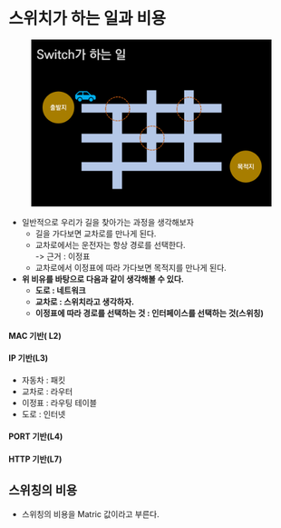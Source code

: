 # 스위치가 하는 일과 비용

<figure><img src="../../../.gitbook/assets/image (1) (1).png" alt=""><figcaption></figcaption></figure>

* 일반적으로 우리가 길을 찾아가는 과정을 생각해보자
  * 길을 가다보면 교차로를 만나게 된다.&#x20;
  * 교차로에서는 운전자는 항상 경로를 선택한다.\
    \-> 근거 : 이정표&#x20;
  * 교차로에서 이정표에 따라 가다보면 목적지를 만나게 된다.&#x20;
* **위 비유를 바탕으로 다음과 같이 생각해볼 수 있다.** &#x20;
  * **도로 : 네트워크**
  * **교차로 : 스위치라고 생각하자.**
  * **이정표에 따라 경로를 선택하는 것 : 인터페이스를 선택하는 것(스위칭)**

#### MAC 기반( L2)

#### IP 기반(L3)

* 자동차 : 패킷&#x20;
* 교차로 : 라우터&#x20;
* 이정표 : 라우팅 테이블
* 도로 : 인터넷

#### PORT 기반(L4)

#### HTTP 기반(L7)

## 스위칭의 비용

* 스위칭의 비용을 Matric 값이라고 부른다.
